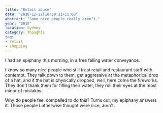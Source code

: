 ```yaml
---
title: "Retail abuse"
date: "2018-12-22T10:10:11+11:00"
abstract: "Some nice people really aren’t."
year: "2018"
location: Sydney
category: Thoughts
tag:
- retail
- shopping
---
```

I had an epiphany this morning, in a free falling water conveyance.

I know so many nice people who still treat retail and restaurant staff with contempt. They talk down to them, get aggressive at the metaphorical drop of a hat, and if the hat is physically dropped, well, here come the fireworks. They don't thank them for filling their water, they roll their eyes at the most minor of mistakes.

Why do people feel compelled to do this? Turns out, my epiphany answers it. Those people I otherwise thought were nice, aren't.

